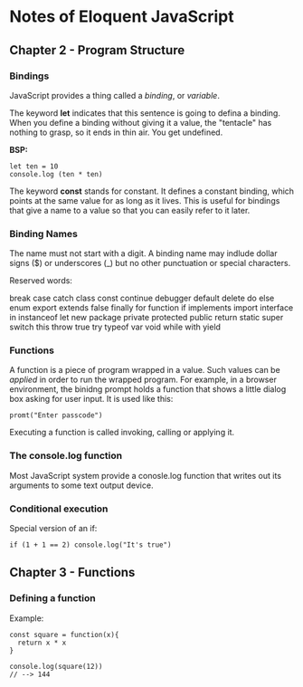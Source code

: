 # Notes of Eloquent JavaScript

## Chapter 2 - Program Structure

### Bindings

JavaScript provides a thing called a *binding*, or *variable*.

The keyword **let** indicates that this sentence is going to defina a binding. When you define a binding without giving it a value, the "tentacle" has nothing to grasp, so it ends in thin air. You get undefined.

**BSP:**

    let ten = 10
    console.log (ten * ten)

The keyword **const** stands for constant. It defines a constant binding, which points at the same value for as long as it lives. This is useful for bindings that give a name to a value so that you can easily refer to it later.

### Binding Names

The name must not start with a digit. A binding name may indlude dollar signs ($) or underscores (_) but no other punctuation or special characters.

Reserved words:

break case catch class const continue debugger default
 delete do else enum export extends false finally for
 function if implements import interface in instanceof let
 new package private protected public return static super
 switch this throw true try typeof var void while with yield

### Functions

A function is a piece of program wrapped in a value. Such values can be *applied* in order to run the wrapped program. For example, in a browser environment, the binidng prompt holds a function that shows a little dialog box asking for user input. It is used like this:

    promt("Enter passcode")

Executing a function is called invoking, calling or applying it.

### The console.log function

Most JavaScript system provide a conosle.log function that writes out its arguments to some text output device.

### Conditional execution

Special version of an if:

    if (1 + 1 == 2) console.log("It's true")

## Chapter 3 - Functions

### Defining a function

Example:

    const square = function(x){
      return x * x
    }

    console.log(square(12))
    // --> 144




